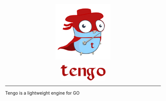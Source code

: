 <p align="center">
<img src="assets/logo.png" alt="gourl" title="gourl" height="180" /> 
  
</p>
<p align="center">
<img src="assets/logo-font.png" alt="gourl" title="gourl" height="50"/>
</p>


---

Tengo is a lightweight engine for GO
